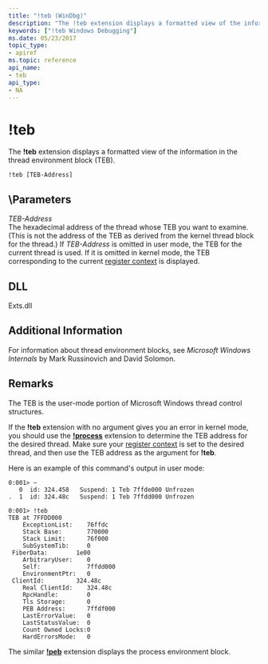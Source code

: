 ```yaml
---
title: "!teb (WinDbg)"
description: "The !teb extension displays a formatted view of the information in the thread environment block (TEB)."
keywords: ["!teb Windows Debugging"]
ms.date: 05/23/2017
topic_type:
- apiref
ms.topic: reference
api_name:
- teb
api_type:
- NA
---
```


# !teb

The **!teb** extension displays a formatted view of the information in the thread environment block (TEB).

```dbgcmd
!teb [TEB-Address] 
```

## \Parameters

<span id="_______TEB-Address______"></span><span id="_______teb-address______"></span><span id="_______TEB-ADDRESS______"></span> *TEB-Address*   
The hexadecimal address of the thread whose TEB you want to examine. (This is not the address of the TEB as derived from the kernel thread block for the thread.) If *TEB-Address* is omitted in user mode, the TEB for the current thread is used. If it is omitted in kernel mode, the TEB corresponding to the current [register context](../debugger/changing-contexts.md#register-context) is displayed.

## DLL

Exts.dll

## Additional Information

For information about thread environment blocks, see *Microsoft Windows Internals* by Mark Russinovich and David Solomon.

## Remarks

The TEB is the user-mode portion of Microsoft Windows thread control structures.

If the **!teb** extension with no argument gives you an error in kernel mode, you should use the [**!process**](-process.md) extension to determine the TEB address for the desired thread. Make sure your [register context](../debugger/changing-contexts.md#register-context) is set to the desired thread, and then use the TEB address as the argument for **!teb**.

Here is an example of this command's output in user mode:

```dbgcmd
0:001> ~
   0  id: 324.458   Suspend: 1 Teb 7ffde000 Unfrozen
.  1  id: 324.48c   Suspend: 1 Teb 7ffdd000 Unfrozen

0:001> !teb 
TEB at 7FFDD000
    ExceptionList:    76ffdc
    Stack Base:       770000
    Stack Limit:      76f000
    SubSystemTib:     0
 FiberData:        1e00
    ArbitraryUser:    0
    Self:             7ffdd000
    EnvironmentPtr:   0
 ClientId:         324.48c
    Real ClientId:    324.48c
    RpcHandle:        0
    Tls Storage:      0
    PEB Address:      7ffdf000
    LastErrorValue:   0
    LastStatusValue:  0
    Count Owned Locks:0
    HardErrorsMode:   0
```

The similar [**!peb**](-peb.md) extension displays the process environment block.
